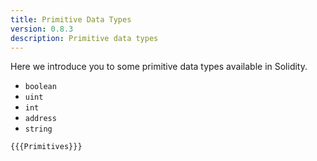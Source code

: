 ```yaml
---
title: Primitive Data Types
version: 0.8.3
description: Primitive data types
---
```


Here we introduce you to some primitive data types available in Solidity.

- `boolean`
- `uint`
- `int`
- `address`
- `string`

```solidity
{{{Primitives}}}
```
